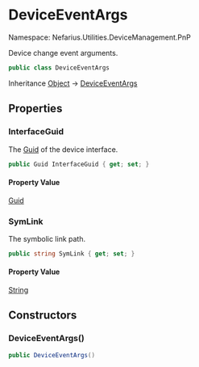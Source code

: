 # DeviceEventArgs

Namespace: Nefarius.Utilities.DeviceManagement.PnP

Device change event arguments.

```csharp
public class DeviceEventArgs
```

Inheritance [Object](https://docs.microsoft.com/en-us/dotnet/api/system.object) → [DeviceEventArgs](./nefarius.utilities.devicemanagement.pnp.deviceeventargs.md)

## Properties

### <a id="properties-interfaceguid"/>**InterfaceGuid**

The [Guid](https://docs.microsoft.com/en-us/dotnet/api/system.guid) of the device interface.

```csharp
public Guid InterfaceGuid { get; set; }
```

#### Property Value

[Guid](https://docs.microsoft.com/en-us/dotnet/api/system.guid)<br>

### <a id="properties-symlink"/>**SymLink**

The symbolic link path.

```csharp
public string SymLink { get; set; }
```

#### Property Value

[String](https://docs.microsoft.com/en-us/dotnet/api/system.string)<br>

## Constructors

### <a id="constructors-.ctor"/>**DeviceEventArgs()**

```csharp
public DeviceEventArgs()
```
